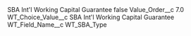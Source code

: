 <?xml version="1.0" encoding="UTF-8"?>
<CustomMetadata xmlns="http://soap.sforce.com/2006/04/metadata" xmlns:xsi="http://www.w3.org/2001/XMLSchema-instance" xmlns:xsd="http://www.w3.org/2001/XMLSchema">
    <label>SBA Int&apos;l Working Capital Guarantee</label>
    <protected>false</protected>
    <values>
        <field>Value_Order__c</field>
        <value xsi:type="xsd:double">7.0</value>
    </values>
    <values>
        <field>WT_Choice_Value__c</field>
        <value xsi:type="xsd:string">SBA Int&apos;l Working Capital Guarantee</value>
    </values>
    <values>
        <field>WT_Field_Name__c</field>
        <value xsi:type="xsd:string">WT_SBA_Type</value>
    </values>
</CustomMetadata>
